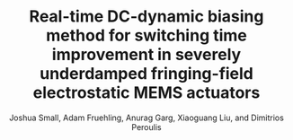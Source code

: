 ---
type: article
title: Real-time DC-dynamic biasing method for switching time improvement in severely underdamped fringing-field electrostatic MEMS actuators
author: Joshua Small, Adam Fruehling, Anurag Garg, Xiaoguang Liu, and Dimitrios Peroulis
journal: Journal of Visualized Experiments
volume:
number: 90
year: 2014
month: Aug.
doi: 10.3791/51251
pages: e51251
publisher:
booktitle:
---